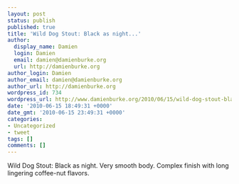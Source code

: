 ```yaml
---
layout: post
status: publish
published: true
title: 'Wild Dog Stout: Black as night...'
author:
  display_name: Damien
  login: Damien
  email: damien@damienburke.org
  url: http://damienburke.org
author_login: Damien
author_email: damien@damienburke.org
author_url: http://damienburke.org
wordpress_id: 734
wordpress_url: http://www.damienburke.org/2010/06/15/wild-dog-stout-black-as-night/
date: '2010-06-15 18:49:31 +0000'
date_gmt: '2010-06-15 23:49:31 +0000'
categories:
- Uncategorized
- tweet
tags: []
comments: []
---
```

<p>Wild Dog Stout: Black as night. Very smooth body. Complex finish with long lingering coffee-nut flavors.</p>
